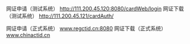 
网证申请（测试系统）
http://111.200.45.120:8080/cardWeb/login
网证下载（测试系统）
http://111.200.45.121/cardAuth/

网证申请（正式系统）
www.regctid.cn:8080
网证下载（正式系统）
www.chinactid.cn
